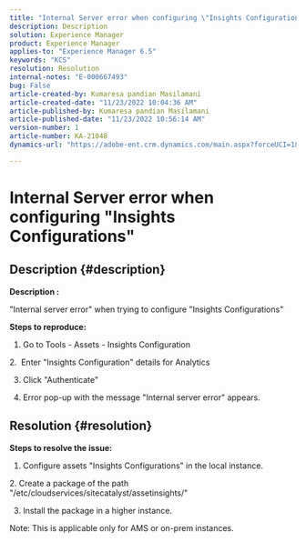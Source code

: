 ```yaml
---
title: "Internal Server error when configuring \"Insights Configurations\""
description: Description
solution: Experience Manager
product: Experience Manager
applies-to: "Experience Manager 6.5"
keywords: "KCS"
resolution: Resolution
internal-notes: "E-000667493"
bug: False
article-created-by: Kumaresa pandian Masilamani
article-created-date: "11/23/2022 10:04:36 AM"
article-published-by: Kumaresa pandian Masilamani
article-published-date: "11/23/2022 10:56:14 AM"
version-number: 1
article-number: KA-21048
dynamics-url: "https://adobe-ent.crm.dynamics.com/main.aspx?forceUCI=1&pagetype=entityrecord&etn=knowledgearticle&id=50c39536-166b-ed11-9561-6045bd006b3d"

---
```

# Internal Server error when configuring "Insights Configurations"

## Description {#description}


<b>Description : </b>

"Internal server error" when trying to configure "Insights Configurations"

<b>Steps to reproduce:</b>

1. Go to Tools - Assets - Insights Configuration

2.  Enter "Insights Configuration" details for Analytics

3. Click "Authenticate"

4. Error pop-up with the message "Internal server error" appears.


## Resolution {#resolution}


<b>Steps to resolve the issue: </b>

1. Configure assets "Insights Configurations" in the local instance.

2. Create a package of the path "/etc/cloudservices/sitecatalyst/assetinsights/"

3. Install the package in a higher instance.

Note: This is applicable only for AMS or on-prem instances.
